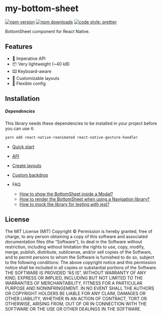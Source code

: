 # my-bottom-sheet

[![npm version](https://img.shields.io/npm/v/my-bottom-sheet)](https://www.npmjs.com/package/my-bottom-sheet)
[![npm downloads](https://img.shields.io/npm/dw/my-bottom-sheet)](https://www.npmjs.com/package/my-bottom-sheet)
[![code style: prettier](https://img.shields.io/badge/code_style-prettier-ff69b4.svg)](https://github.com/prettier/prettier)

BottomSheet component for React Native.

<!-- ![toast gif](./docs/toast.gif) -->

## Features

- 🚀 Imperative API
- 📦 Very lightweight (~40 kB)
- ⌨️ Keyboard-aware
- 🎨 Customizable layouts
- 🔧 Flexible config

## Installation

##### Dependencies
This library needs these dependencies to be installed in your project before you can use it:
```sh
yarn add react-native-reanimated react-native-gesture-handler
```

- [Quick start](./docs/quick-start.md)
- [API](./docs/api.md)
- [Create layouts](./docs/layouts.md)
- [Custom backdrop](./docs/custom-backdrop.md)

- FAQ
  - [How to show the BottomSheet inside a Modal?](./docs/modal-usage.md)
  - [How to render the BottomSheet when using a Navigation library?](./docs/navigation-usage.md)
  - [How to mock the library for testing with jest?](./docs/jest-testing.md)

## License

The MIT License (MIT)
Copyright © <year> <copyright holders>
Permission is hereby granted, free of charge, to any person obtaining a copy of
this software and associated documentation files (the “Software”), to deal in
the Software without restriction, including without limitation the rights to
use, copy, modify, merge, publish, distribute, sublicense, and/or sell copies
of the Software, and to permit persons to whom the Software is furnished to do
so, subject to the following conditions:
The above copyright notice and this permission notice shall be included in all
copies or substantial portions of the Software.
THE SOFTWARE IS PROVIDED “AS IS”, WITHOUT WARRANTY OF ANY KIND, EXPRESS OR
IMPLIED, INCLUDING BUT NOT LIMITED TO THE WARRANTIES OF MERCHANTABILITY,
FITNESS FOR A PARTICULAR PURPOSE AND NONINFRINGEMENT. IN NO EVENT SHALL THE
AUTHORS OR COPYRIGHT HOLDERS BE LIABLE FOR ANY CLAIM, DAMAGES OR OTHER
LIABILITY, WHETHER IN AN ACTION OF CONTRACT, TORT OR OTHERWISE, ARISING FROM,
OUT OF OR IN CONNECTION WITH THE SOFTWARE OR THE USE OR OTHER DEALINGS IN THE
SOFTWARE.
